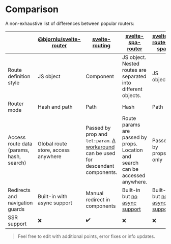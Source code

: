# Comparison

A non-exhaustive list of differences between popular routers:

<!-- prettier-ignore -->
|                                          | [@bjornlu/svelte-router](https://github.com/bluwy/svelte-router) | [svelte-routing](https://github.com/EmilTholin/svelte-routing)                                                                                                       | [svelte-spa-router](https://github.com/ItalyPaleAle/svelte-spa-router)                        | [svelte-router-spa](https://github.com/jorgegorka/svelte-router)                       |
|------------------------------------------|------------------------------------------------------------------|----------------------------------------------------------------------------------------------------------------------------------------------------------------------|-----------------------------------------------------------------------------------------------|----------------------------------------------------------------------------------------|
| Route definition style                   | JS object                                                        | Component                                                                                                                                                            | JS object. Nested routes are separated into different objects.                                | JS object                                                                              |
| Router mode                              | Hash and path                                                    | Path                                                                                                                                                                 | Hash                                                                                          | Path                                                                                   |
| Access route data (params, hash, search) | Global route store, access anywhere                              | Passed by prop and `let:param`. [A workaround](https://github.com/EmilTholin/svelte-routing/issues/41#issuecomment-503462045) can be used for descendant components. | Route params are passed by props. Location and search can be accessed anywhere.               | Passed by props only                                                                   |
| Redirects and navigation guards          | Built-in with async support                                      | Manual redirect in components                                                                                                                                        | Built-in but [no async support](https://github.com/ItalyPaleAle/svelte-spa-router/issues/125) | Built-in but [no async support](https://github.com/jorgegorka/svelte-router/issues/20) |
| SSR support                              | :x:                                                              | :heavy_check_mark:                                                                                                                                                   | :x:                                                                                           | :x:                                                                                    |

> Feel free to edit with additional points, error fixes or info updates.
